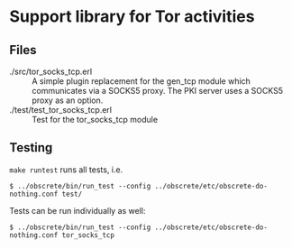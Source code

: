 # Support library for Tor activities

## Files

<dl>
  <dt>./src/tor_socks_tcp.erl</dt>
  <dd>A simple plugin replacement for the gen_tcp module which communicates via a SOCKS5 proxy. The PKI server uses a SOCKS5 proxy as an option.</dd>
  <dt>./test/test_tor_socks_tcp.erl</dt>
  <dd>Test for the tor_socks_tcp module</dd>
</dl>

## Testing

`make runtest` runs all tests, i.e.

`$ ../obscrete/bin/run_test --config ../obscrete/etc/obscrete-do-nothing.conf test/`

Tests can be run individually as well:

`$ ../obscrete/bin/run_test --config ../obscrete/etc/obscrete-do-nothing.conf tor_socks_tcp`
